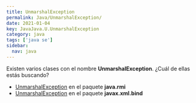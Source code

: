 ```yaml
---
title: UnmarshalException
permalink: Java/UnmarshalException/
date: 2021-01-04
key: JavaJava.U.UnmarshalException
category: java
tags: ['java se']
sidebar: 
  nav: java
---
```


Existen varios clases con el nombre **UnmarshalException**. ¿Cuál de ellas estás buscando?
<ul>
<li><a href="/Java/UnmarshalException-java-rmi/">UnmarshalException</a> en el paquete <strong>java.rmi</strong></li>
<li><a href="/Java/UnmarshalException-javax-xml-bind/">UnmarshalException</a> en el paquete <strong>javax.xml.bind</strong></li>
<ul>
